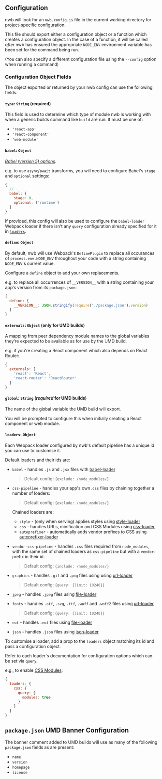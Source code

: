 ## Configuration

nwb will look for an `nwb.config.js` file in the current working directory for project-specific configuration.

This file should export either a configuration object or a function which creates a configuration object. In the case of a function, it will be called *after* nwb has ensured the appropriate `NODE_ENV` environment variable has been set for the command being run.

(You can also specify a different configuration file using the `--config` option when running a command)

### Configuration Object Fields

The object exported or returned by your nwb config can use the following fields.

#### `type`: `String` (required)

This field is used to determine which type of module nwb is working with when a generic builds command like `build` are run. It must be one of:

* `'react-app'`
* `'react-component'`
* `'web-module'`

#### `babel`: `Object`

*[Babel (version 5) options](https://github.com/babel/babel.github.io/blob/862b43db93e48762671267034a50c30c00e433e2/docs/usage/options.md).*

e.g. to use `async`/`await` transforms, you will need to configure Babel's `stage` and `optional` settings:

```js
{
  // ...
  babel: {
    stage: 0,
    optional: ['runtime']
  }
}
```

If provided, this config will also be used to configure the `babel-loader` Webpack loader if there isn't any `query` configuration already specified for it in [`loaders`](#loaders-object).

#### `define`: `Object`

By default, nwb will use Webpack's `DefinePlugin` to replace all occurances of `process.env.NODE_ENV` throughout your code with a string containing `NODE_ENV`'s current value.

Configure a `define` object to add your own replacements.

e.g. to replace all occurrences of `__VERSION__` with a string containing your app's version from its `package.json`:

```js
{
  define: {
    __VERSION__: JSON.stringify(require('./package.json').version)
  }
}
```

#### `externals`: `Object` (only for UMD builds)

A mapping from peer dependency module names to the global variables they're expected to be available as for use by the UMD build.

e.g. if you're creating a React component which also depends on React Router:

```js
{
  externals: {
    'react': 'React',
    'react-router': 'ReactRouter'
  }
}
```

#### `global`: `String` (*required* for UMD builds)

The name of the global variable the UMD build will export.

You will be prompted to configure this when initially creating a React component or web module.

#### `loaders`: `Object`

Each Webpack loader configured by nwb's default pipeline has a unique id you can use to customise it.

Default loaders and their ids are:

* `babel` - handles `.js` and `.jsx` files with [babel-loader][babel-loader]

  > Default config: `{exclude: /node_modules/}`

* `css-pipeline` - handles your app's own`.css` files by chaining together a number of loaders:

  > Default config: `{exclude: /node_modules/}`

  Chained loaders are:

  * `style` - (only when serving) applies styles using [style-loader][style-loader]
  * `css` - handles URLs, minification and CSS Modules using [css-loader][css-loader]
  * `autoprefixer` - automatically adds vendor prefixes to CSS using [autoprefixer-loader][autoprefixer-loader]

* `vendor-css-pipeline` - handles `.css` files required from `node_modules`, with the same set of chained loaders as `css-pipeline` but with a `vendor-` prefix in their id.

  > Default config: `{include: /node_modules/}`

* `graphics` - handles `.gif` and `.png` files using using [url-loader][url-loader]

  > Default config: `{query: {limit: 10240}}`

* `jpeg` - handles `.jpeg` files using [file-loader][file-loader]

* `fonts` - handles `.otf`, `.svg`, `.ttf`, `.woff` and `.woff2` files using [url-loader][url-loader]

  > Default config: `{query: {limit: 10240}}`

* `eot` - handles `.eot` files using [file-loader][file-loader]

* `json` - handles `.json` files using [json-loader][json-loader]

To customise a loader, add a prop to the `loaders` object matching its id and pass a configuration object.

Refer to each loader's documentation for configuration options which can be set via `query`.

e.g., to enable [CSS Modules][CSS Modules]:

```js
{
  loaders: {
    css: {
      query: {
        modules: true
      }
    }
  }
}
```

## `package.json` UMD Banner Configuration

The banner comment added to UMD builds will use as many of the following `package.json` fields as are present:

* `name`
* `version`
* `homepage`
* `license`

[autoprefixer-loader]: https://github.com/passy/autoprefixer-loader/
[babel-loader]: https://github.com/babel/babel-loader
[CSS Modules]: https://github.com/css-modules/css-modules
[css-loader]: https://github.com/webpack/css-loader/
[file-loader]: https://github.com/webpack/file-loader/
[json-loader]: https://github.com/webpack/json-loader/
[style-loader]: https://github.com/webpack/style-loader/
[url-loader]: https://github.com/webpack/url-loader/
